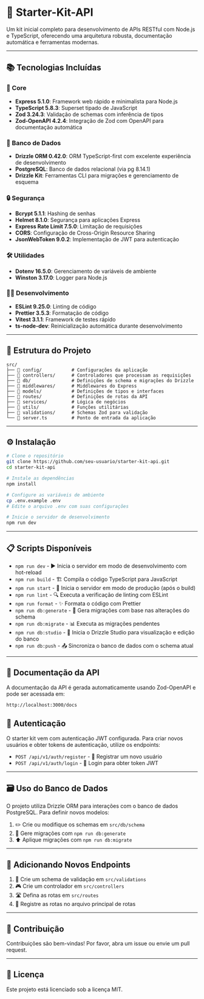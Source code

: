 # 🚀 Starter-Kit-API

Um kit inicial completo para desenvolvimento de APIs RESTful com Node.js e TypeScript, oferecendo uma arquitetura robusta, documentação automática e ferramentas modernas.

---

## 📚 Tecnologias Incluídas

### 🔧 Core
- **Express 5.1.0**: Framework web rápido e minimalista para Node.js
- **TypeScript 5.8.3**: Superset tipado de JavaScript
- **Zod 3.24.3**: Validação de schemas com inferência de tipos
- **Zod-OpenAPI 4.2.4**: Integração de Zod com OpenAPI para documentação automática

### 💾 Banco de Dados
- **Drizzle ORM 0.42.0**: ORM TypeScript-first com excelente experiência de desenvolvimento
- **PostgreSQL**: Banco de dados relacional (via pg 8.14.1)
- **Drizzle Kit**: Ferramentas CLI para migrações e gerenciamento de esquema

### 🔒 Segurança
- **Bcrypt 5.1.1**: Hashing de senhas
- **Helmet 8.1.0**: Segurança para aplicações Express
- **Express Rate Limit 7.5.0**: Limitação de requisições
- **CORS**: Configuração de Cross-Origin Resource Sharing
- **JsonWebToken 9.0.2**: Implementação de JWT para autenticação

### 🛠️ Utilidades
- **Dotenv 16.5.0**: Gerenciamento de variáveis de ambiente
- **Winston 3.17.0**: Logger para Node.js

### 👨‍💻 Desenvolvimento
- **ESLint 9.25.0**: Linting de código
- **Prettier 3.5.3**: Formatação de código
- **Vitest 3.1.1**: Framework de testes rápido
- **ts-node-dev**: Reinicialização automática durante desenvolvimento

---

## 📂 Estrutura do Projeto

```
src/
├── 📁 config/           # Configurações da aplicação
├── 📁 controllers/      # Controladores que processam as requisições
├── 📁 db/               # Definições de schema e migrações do Drizzle
├── 📁 middlewares/      # Middlewares do Express
├── 📁 models/           # Definições de tipos e interfaces
├── 📁 routes/           # Definições de rotas da API
├── 📁 services/         # Lógica de negócios
├── 📁 utils/            # Funções utilitárias
├── 📁 validations/      # Schemas Zod para validação
└── 📄 server.ts         # Ponto de entrada da aplicação
```

---

## ⚙️ Instalação

```bash
# Clone o repositório
git clone https://github.com/seu-usuario/starter-kit-api.git
cd starter-kit-api

# Instale as dependências
npm install

# Configure as variáveis de ambiente
cp .env.example .env
# Edite o arquivo .env com suas configurações

# Inicie o servidor de desenvolvimento
npm run dev
```

---

## 📋 Scripts Disponíveis

- `npm run dev` - ▶️ Inicia o servidor em modo de desenvolvimento com hot-reload
- `npm run build` - 🏗️ Compila o código TypeScript para JavaScript
- `npm run start` - 🚀 Inicia o servidor em modo de produção (após o build)
- `npm run lint` - 🔍 Executa a verificação de linting com ESLint
- `npm run format` - ✨ Formata o código com Prettier
- `npm run db:generate` - 📝 Gera migrações com base nas alterações do schema
- `npm run db:migrate` - 📊 Executa as migrações pendentes
- `npm run db:studio` - 🔬 Inicia o Drizzle Studio para visualização e edição do banco
- `npm run db:push` - 📤 Sincroniza o banco de dados com o schema atual

---

## 📖 Documentação da API

A documentação da API é gerada automaticamente usando Zod-OpenAPI e pode ser acessada em:

```
http://localhost:3000/docs
```

## 🔐 Autenticação

O starter kit vem com autenticação JWT configurada. Para criar novos usuários e obter tokens de autenticação, utilize os endpoints:

- `POST /api/v1/auth/register` - 📝 Registrar um novo usuário
- `POST /api/v1/auth/login` - 🔑 Login para obter token JWT

---

## 🗃️ Uso do Banco de Dados

O projeto utiliza Drizzle ORM para interações com o banco de dados PostgreSQL. Para definir novos modelos:

1. ✏️ Crie ou modifique os schemas em `src/db/schema`
2. 🔄 Gere migrações com `npm run db:generate`
3. ⬆️ Aplique migrações com `npm run db:migrate`

---

## 🔌 Adicionando Novos Endpoints

1. 📝 Crie um schema de validação em `src/validations`
2. 🎮 Crie um controlador em `src/controllers`
3. 🛣️ Defina as rotas em `src/routes`
4. 🔗 Registre as rotas no arquivo principal de rotas

---

## 👥 Contribuição

Contribuições são bem-vindas! Por favor, abra um issue ou envie um pull request.

---

## 📄 Licença

Este projeto está licenciado sob a licença MIT.
